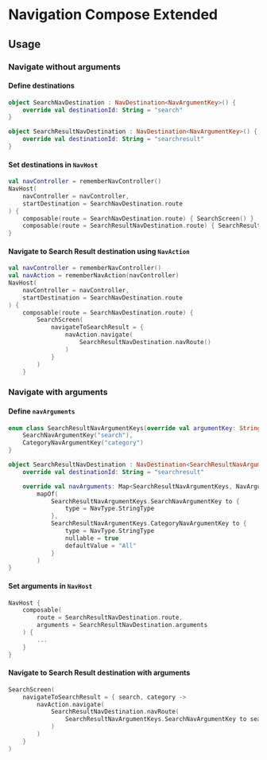 # Navigation Compose Extended

## Usage

### Navigate without arguments

#### Define destinations

```kotlin
object SearchNavDestination : NavDestination<NavArgumentKey>() {
    override val destinationId: String = "search"
}

object SearchResultNavDestination : NavDestination<NavArgumentKey>() {
    override val destinationId: String = "searchresult"
}
```

#### Set destinations in `NavHost`

```kotlin
val navController = rememberNavController()
NavHost(
    navController = navController,
    startDestination = SearchNavDestination.route
) {
    composable(route = SearchNavDestination.route) { SearchScreen() }
    composable(route = SearchResultNavDestination.route) { SearchResultScreen() }
}
```

#### Navigate to Search Result destination using `NavAction`

```kotlin
val navController = rememberNavController()
val navAction = rememberNavAction(navController)
NavHost(
    navController = navController,
    startDestination = SearchNavDestination.route
) {
    composable(route = SearchNavDestination.route) {
        SearchScreen(
            navigateToSearchResult = {
                navAction.navigate(
                    SearchResultNavDestination.navRoute()
                )
            }
        )
    }
```

### Navigate with arguments

#### Define `navArguments`

```kotlin
enum class SearchResultNavArgumentKeys(override val argumentKey: String) : NavArgumentKey {
    SearchNavArgumentKey("search"),
    CategoryNavArgumentKey("category")
}

object SearchResultNavDestination : NavDestination<SearchResultNavArgumentKeys>() {
    override val destinationId: String = "searchresult"

    override val navArguments: Map<SearchResultNavArgumentKeys, NavArgumentBuilder.() -> Unit> =
        mapOf(
            SearchResultNavArgumentKeys.SearchNavArgumentKey to {
                type = NavType.StringType
            },
            SearchResultNavArgumentKeys.CategoryNavArgumentKey to {
                type = NavType.StringType
                nullable = true
                defaultValue = "All"
            }
        )
}
```

#### Set arguments in `NavHost`

```kotlin
NavHost {
    composable(
        route = SearchResultNavDestination.route,
        arguments = SearchResultNavDestination.arguments
    ) { 
        ...
    }
}
```

#### Navigate to Search Result destination with arguments

```kotlin
SearchScreen(
    navigateToSearchResult = { search, category ->
        navAction.navigate(
            SearchResultNavDestination.navRoute(
                SearchResultNavArgumentKeys.SearchNavArgumentKey to search,
            )
        )
    }
)
```
